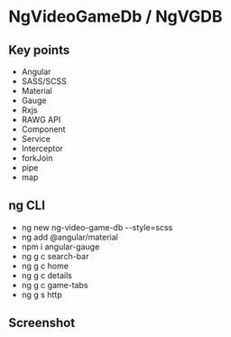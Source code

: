 # NgVideoGameDb / NgVGDB

## Key points

- Angular
- SASS/SCSS
- Material
- Gauge
- Rxjs
- RAWG API
- Component
- Service
- Interceptor
- forkJoin
- pipe
- map

## ng CLI

- ng new ng-video-game-db --style=scss
- ng add @angular/material
- npm i angular-gauge
- ng g c search-bar
- ng g c home
- ng g c details
- ng g c game-tabs
- ng g s http

## Screenshot
